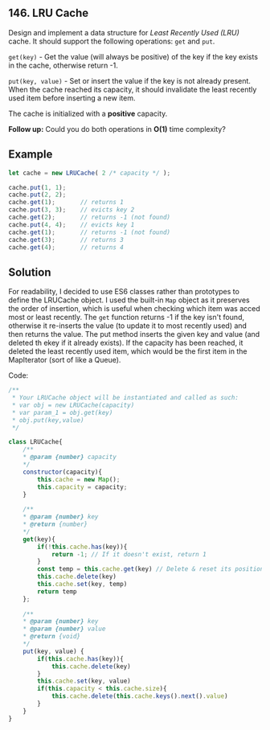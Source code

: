## 146. LRU Cache

Design and implement a data structure for *Least Recently Used (LRU)* cache. It should support the following operations: ```get``` and ```put```.

```get(key)``` - Get the value (will always be positive) of the key if the key exists in the cache, otherwise return -1.

```put(key, value)``` - Set or insert the value if the key is not already present. When the cache reached its capacity, it should invalidate the least recently used item before inserting a new item.

The cache is initialized with a **positive** capacity.

**Follow up:**
Could you do both operations in **O(1)** time complexity?

## Example
```javascript
let cache = new LRUCache( 2 /* capacity */ );

cache.put(1, 1);
cache.put(2, 2);
cache.get(1);       // returns 1
cache.put(3, 3);    // evicts key 2
cache.get(2);       // returns -1 (not found)
cache.put(4, 4);    // evicts key 1
cache.get(1);       // returns -1 (not found)
cache.get(3);       // returns 3
cache.get(4);       // returns 4
```

## Solution

For readability, I decided to use ES6 classes rather than prototypes to define the LRUCache object. I used the built-in ```Map``` object as it preserves the order of insertion, which is useful when checking which item was acced most or least recently. The ```get``` function returns -1 if the key isn't found, otherwise it re-inserts the value (to update it to most recently used) and then returns the value. The put method inserts the given key and value (and deleted th ekey if it already exists). If the capacity has been reached, it deleted the least recently used item, which would be the first item in the MapIterator (sort of like a Queue).

Code:

```javascript
/** 
 * Your LRUCache object will be instantiated and called as such:
 * var obj = new LRUCache(capacity)
 * var param_1 = obj.get(key)
 * obj.put(key,value)
 */

class LRUCache{
    /**
    * @param {number} capacity
    */
    constructor(capacity){
        this.cache = new Map();
        this.capacity = capacity;
    }
    
    /** 
    * @param {number} key
    * @return {number}
    */
    get(key){
        if(!this.cache.has(key)){
            return -1; // If it doesn't exist, return 1
        }
        const temp = this.cache.get(key) // Delete & reset its position to updatte most recently used
        this.cache.delete(key)
        this.cache.set(key, temp)
        return temp
    };
    
    /** 
    * @param {number} key 
    * @param {number} value
    * @return {void}
    */
    put(key, value) {
        if(this.cache.has(key)){
            this.cache.delete(key)
        }
        this.cache.set(key, value)
        if(this.capacity < this.cache.size){
            this.cache.delete(this.cache.keys().next().value)
        }
    }
}
```
